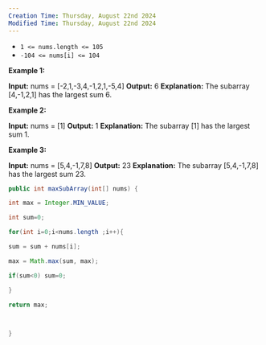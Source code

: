 ```yaml
---
Creation Time: Thursday, August 22nd 2024
Modified Time: Thursday, August 22nd 2024
---
```

- `1 <= nums.length <= 105`
- `-104 <= nums[i] <= 104`

**Example 1:**

**Input:** nums = [-2,1,-3,4,-1,2,1,-5,4]
**Output:** 6
**Explanation:** The subarray [4,-1,2,1] has the largest sum 6.

**Example 2:**

**Input:** nums = [1]
**Output:** 1
**Explanation:** The subarray [1] has the largest sum 1.

**Example 3:**

**Input:** nums = [5,4,-1,7,8]
**Output:** 23
**Explanation:** The subarray [5,4,-1,7,8] has the largest sum 23.

```java
public int maxSubArray(int[] nums) {

int max = Integer.MIN_VALUE;

int sum=0;

for(int i=0;i<nums.length ;i++){

sum = sum + nums[i];

max = Math.max(sum, max);

if(sum<0) sum=0;

}

return max;

  

}
```